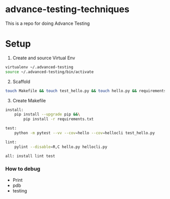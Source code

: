 # advance-testing-techniques
This is a repo for doing Advance Testing 

# Setup
1. Create and source Virtual Env
```bash
virtualenv ~/.advanced-testing
source ~/.advanced-testing/bin/activate
```

2. Scaffold
```bash
touch Makefile && touch test_hello.py && touch hello.py && requirements.txt
```

3. Create Makefile
```bash
install:
	pip install --upgrade pip &&\
		pip install -r requirements.txt

test:
	python -m pytest --vv --cov=hello --cov=hellocli test_hello.py

lint:
	pylint --disable=R,C hello.py hellocli.py

all: install lint test
```
### How to debug
* Print
* pdb
* testing
